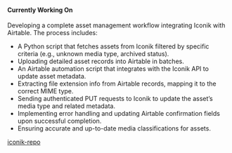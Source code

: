 #### Currently Working On
Developing a complete asset management workflow integrating Iconik with Airtable. The process includes:

- A Python script that fetches assets from Iconik filtered by specific criteria (e.g., unknown media type, archived status).
- Uploading detailed asset records into Airtable in batches.
- An Airtable automation script that integrates with the Iconik API to update asset metadata.
- Extracting file extension info from Airtable records, mapping it to the correct MIME type.
- Sending authenticated PUT requests to Iconik to update the asset’s media type and related metadata.
- Implementing error handling and updating Airtable confirmation fields upon successful completion.
- Ensuring accurate and up-to-date media classifications for assets.

[iconik-repo](https://github.com/hellochris6/iconik)